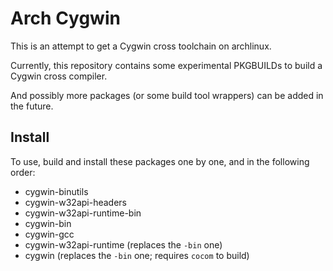 Arch Cygwin
===========

This is an attempt to get a Cygwin cross toolchain on archlinux.

Currently, this repository contains some experimental PKGBUILDs to build a Cygwin cross compiler.

And possibly more packages (or some build tool wrappers) can be added in the future.

## Install

To use, build and install these packages one by one, and in the following order:

  * cygwin-binutils
  * cygwin-w32api-headers
  * cygwin-w32api-runtime-bin
  * cygwin-bin
  * cygwin-gcc
  * cygwin-w32api-runtime (replaces the `-bin` one)
  * cygwin (replaces the `-bin` one; requires `cocom` to build)

